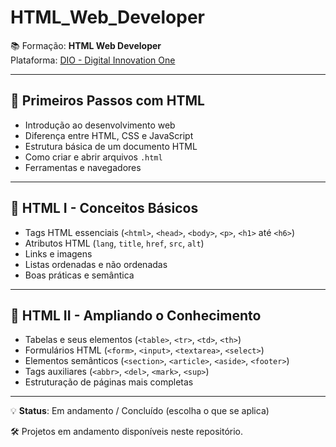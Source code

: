 # HTML_Web_Developer

📚 Formação: **HTML Web Developer**  
Plataforma: [DIO - Digital Innovation One](https://web.dio.me/track/formacao-html-web-developer)

---

## 📌 Primeiros Passos com HTML
- Introdução ao desenvolvimento web
- Diferença entre HTML, CSS e JavaScript
- Estrutura básica de um documento HTML
- Como criar e abrir arquivos `.html`
- Ferramentas e navegadores

---

## 📌 HTML I - Conceitos Básicos
- Tags HTML essenciais (`<html>`, `<head>`, `<body>`, `<p>`, `<h1>` até `<h6>`)
- Atributos HTML (`lang`, `title`, `href`, `src`, `alt`)
- Links e imagens
- Listas ordenadas e não ordenadas
- Boas práticas e semântica

---

## 📌 HTML II - Ampliando o Conhecimento
- Tabelas e seus elementos (`<table>`, `<tr>`, `<td>`, `<th>`)
- Formulários HTML (`<form>`, `<input>`, `<textarea>`, `<select>`)
- Elementos semânticos (`<section>`, `<article>`, `<aside>`, `<footer>`)
- Tags auxiliares (`<abbr>`, `<del>`, `<mark>`, `<sup>`)
- Estruturação de páginas mais completas

---

💡 **Status**: Em andamento / Concluído (escolha o que se aplica)

🛠️ Projetos em andamento disponíveis neste repositório.
